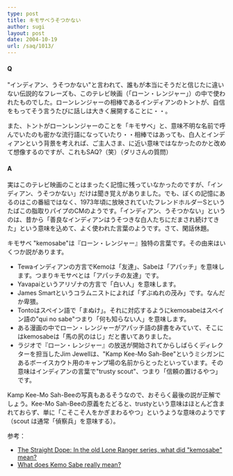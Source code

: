 ```yaml
---
type: post
title: キモサベうそつかない
author: sugi
layout: post
date: 2004-10-19
url: /saq/1013/
---
```

#### Q

"インディアン、うそつかない"と言われて、誰もが本当にそうだと信じたに違いない伝説的なフレーズも、このテレビ映画（「ローン・レンジャー」）の中で使われたものでした。ローンレンジャーの相棒であるインディアンのトントが、自信をもってそう言うたびに話しは大きく展開することに・・。

また、トントがローンレンジャーのことを「キモサベ」と、意味不明な名前で呼んでいたのも密かな流行語になっていたり・・相棒ではあっても、白人とインディアンという背景を考えれば、ご主人さま、に近い意味ではなかったのかと改めて想像するのですが、これもSAQ?（笑）（ダリさんの質問）

#### A

実はこのテレビ映画のことはまったく記憶に残っていなかったのですが、「インディアン、うそつかない」だけは聞き覚えがありました。でも、ぼくの記憶にあるのはこの番組ではなく、1973年頃に放映されていたフレンドホルダーSというたばこの脂取りパイプのCMのようです。「インディアン、うそつかない」というのは、昔から「善良なインディアンはうそつきな白人たちにだまされ続けてきた」という意味を込めて、よく使われた言葉のようです。さて、閑話休題。

キモサベ "kemosabe"は『ローン・レンジャー』独特の言葉です。その由来はいくつか説があります。

  * Tewaインディアンの方言でKemoは「友達」、Sabeは「アパッチ」を意味します。つまりキモサベとは「アパッチの友達」です。
  * Yavapaiというアリゾナの方言で「白い人」を意味します。
  * James Smartというコラムニストによれば「ずぶぬれの茂み」です。なんだか卑猥。
  * Tontoはスペイン語で「まぬけ」。それに対応するようにkemosabeはスペイン語の"qui no sabe"つまり「何も知らない人」を意味します。
  * ある漫画の中でローン・レンジャーがアパッチ語の辞書をみていて、そこにはkemosabeは「馬の尻のはじ」だと書いてありました。
  * ラジオで『ローン・レンジャー』の放送が開始されてからしばらくディレクターを担当したJim Jewellは、"Kamp Kee-Mo Sah-Bee"というミシガンにあるボーイスカウト用のキャンプ場の名前からとったといっています。その意味はインディアンの言葉で"trusty scout"、つまり「信頼の置けるやつ」です。

Kamp Kee-Mo Sah-Beeの写真もあるそうなので、おそらく最後の説が正解でしょう。Kee-Mo Sah-Beeの原義をたどると、trustyという意味はほとんど含まれておらず、単に「こそこそ人をかぎまわるやつ」というような意味のようです（scout は通常「偵察兵」を意味する）。

参考：

  * <a href="http://www.straightdope.com/classics/a4_061.html" onclick="_gaq.push(['_trackEvent', 'outbound-article', 'http://www.straightdope.com/classics/a4_061.html', 'The Straight Dope: In the old Lone Ranger series, what did &quot;kemosabe&quot; mean?']);" >The Straight Dope: In the old Lone Ranger series, what did "kemosabe" mean?</a>
  * <a href="http://www.write101.com/kemosabe.htm" onclick="_gaq.push(['_trackEvent', 'outbound-article', 'http://www.write101.com/kemosabe.htm', 'What does Kemo Sabe really mean?']);" >What does Kemo Sabe really mean?</a>

